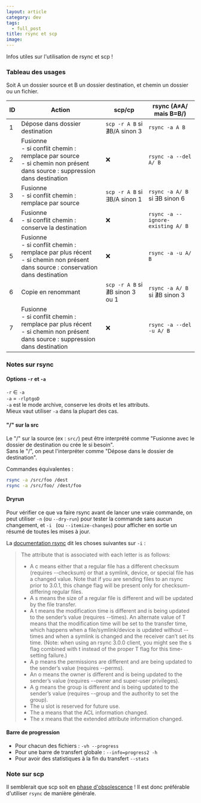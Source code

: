 ```yaml
---
layout: article
category: dev
tags:
  - full_post
title: rsync et scp
image:
---
```

Infos utiles sur l'utilisation de rsync et scp !

<!--more-->

### Tableau des usages

Soit A un dossier source et B un dossier destination, et chemin un dossier ou un fichier.

| ID  | Action                                                                                                                             | scp/cp                          | rsync (A≠A/  mais B=B/)           |
| --- | ---------------------------------------------------------------------------------------------------------------------------------- | ------------------------------- | --------------------------------- |
| 1   | Dépose dans dossier destination                                                                                                    | `scp -r A B` si ∄B/A sinon 3    | `rsync -a A B`                    |
| 2   | Fusionne <br>- si conflit chemin : remplace par source<br>- si chemin non présent dans source : suppression dans destination       | ❌                               | `rsync -a --del A/ B`             |
| 3   | Fusionne <br>- si conflit chemin : remplace par source                                                                             | `scp -r A B` si ∃B/A sinon 1    | `rsync -a A/ B` si ∃B sinon 6     |
| 4   | Fusionne <br>- si conflit chemin : conserve la destination                                                                         | ❌                               | `rsync -a --ignore-existing A/ B` |
| 5   | Fusionne <br>- si conflit chemin : remplace par plus récent<br>- si chemin non présent dans source : conservation dans destination | ❌                               | `rsync -a -u A/ B`                |
| 6   | Copie en renommant                                                                                                                 | `scp -r A B` si ∄B sinon 3 ou 1 | `rsync -a A/ B` si ∄B sinon 3     |
| 7   | Fusionne<br>- si conflit chemin : remplace par plus récent<br>- si chemin non présent dans source : suppression dans destination   | ❌                               | `rsync -a --del -u A/ B`          |

### Notes sur rsync
#### Options `-r` et `-a`

`-r` ∈ `-a`  
`-a` = `-rlptgoD`  
`-a` est le mode archive, conserve les droits et les attributs.  
Mieux vaut utiliser `-a` dans la plupart des cas.

#### "/" sur la src

Le "/" sur la source (ex : `src/`) peut être interprété comme "Fusionne avec le dossier de destination ou crée le si besoin".  
Sans le "/", on peut l'interpréter comme "Dépose dans le dossier de destination".  

Commandes équivalentes :

```bash
rsync -a /src/foo /dest
rsync -a /src/foo/ /dest/foo
```

#### Dryrun

Pour vérifier ce que va faire rsync avant de lancer une vraie commande, on peut utiliser `-n` (ou `--dry-run`) pour tester la commande sans aucun changement, et `-i ` (ou `--itemize-changes`) pour afficher en sortie un résumé de toutes les mises à jour.

La [documentation rsync](https://linux.die.net/man/1/rsync) dit les choses suivantes sur `-i` :

> The attribute that is associated with each letter is as follows:
>
> - A c means either that a regular file has a different checksum (requires --checksum) or that a symlink, device, or special file has a changed value. Note that if you are sending files to an rsync prior to 3.0.1, this change flag will be present only for checksum-differing regular files.
>- A s means the size of a regular file is different and will be updated by the file transfer.
>- A t means the modification time is different and is being updated to the sender’s value (requires --times). An alternate value of T means that the modification time will be set to the transfer time, which happens when a file/symlink/device is updated without --times and when a symlink is changed and the receiver can’t set its time. (Note: when using an rsync 3.0.0 client, you might see the s flag combined with t instead of the proper T flag for this time-setting failure.)
>- A p means the permissions are different and are being updated to the sender’s value (requires --perms).
>- An o means the owner is different and is being updated to the sender’s value (requires --owner and super-user privileges).
>- A g means the group is different and is being updated to the sender’s value (requires --group and the authority to set the group).
>- The u slot is reserved for future use.
>- The a means that the ACL information changed.
>- The x means that the extended attribute information changed. 


#### Barre de progression

- Pour chacun des fichiers : `-vh --progress`
- Pour une barre de transfert globale : `--info=progress2 -h`
- Pour avoir des statistiques à la fin du transfert `--stats`

### Note sur scp  

Il semblerait que scp soit en [phase d'obsolescence](https://itsfoss.com/deprecated-linux-commands/) ! Il est donc préférable d'utiliser `rsync` de manière générale. 